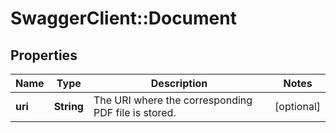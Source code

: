 # SwaggerClient::Document

## Properties
Name | Type | Description | Notes
------------ | ------------- | ------------- | -------------
**uri** | **String** | The URI where the corresponding PDF file is stored. | [optional] 


